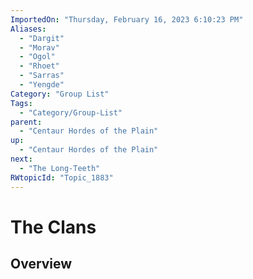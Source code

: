 ```yaml
---
ImportedOn: "Thursday, February 16, 2023 6:10:23 PM"
Aliases:
  - "Dargit"
  - "Morav"
  - "Ogol"
  - "Rhoet"
  - "Sarras"
  - "Yengde"
Category: "Group List"
Tags:
  - "Category/Group-List"
parent:
  - "Centaur Hordes of the Plain"
up:
  - "Centaur Hordes of the Plain"
next:
  - "The Long-Teeth"
RWtopicId: "Topic_1883"
---
```

# The Clans
## Overview
